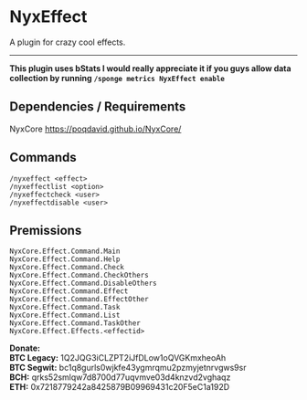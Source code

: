 # NyxEffect
A plugin for crazy cool effects.

----------

**This plugin uses bStats I would really appreciate it if you guys allow data collection by running `/sponge metrics NyxEffect enable`**

## Dependencies / Requirements
NyxCore https://poqdavid.github.io/NyxCore/

## Commands
	/nyxeffect <effect>
	/nyxeffectlist <option>
	/nyxeffectcheck <user>
	/nyxeffectdisable <user>

## Premissions
    NyxCore.Effect.Command.Main
    NyxCore.Effect.Command.Help
    NyxCore.Effect.Command.Check
    NyxCore.Effect.Command.CheckOthers
    NyxCore.Effect.Command.DisableOthers
    NyxCore.Effect.Command.Effect
    NyxCore.Effect.Command.EffectOther
    NyxCore.Effect.Command.Task
    NyxCore.Effect.Command.List
    NyxCore.Effect.Command.TaskOther
    NyxCore.Effect.Effects.<effectid>

**Donate:**
<br/>**BTC Legacy:** 1Q2JQG3iCLZPT2iJfDLow1oQVGKmxheoAh
<br/>**BTC Segwit:** bc1q8gurls0wjkfe43ygmrqmu2pzmyjetnrvgws9sr
<br/>**BCH:** qrks52smlqw7d8700d77uqvmve03d4knzvd2vghaqz
<br/>**ETH:** 0x7218779242a8425879B09969431c20F5eC1a192D